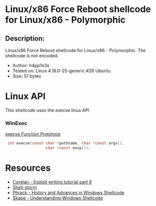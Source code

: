 # Linux/x86 Force Reboot shellcode for Linux/x86 - Polymorphic 
 
## Description: 

Linux/x86 Force Reboot shellcode for Linux/x86 - Polymorphic. The shellcode is not encoded.

- Author: h4pp1n3s
- Tested on: Linux 4.18.0-25-generic #26 Ubuntu
- Size: 51 bytes

# Linux API

This shellcode uses the execve linux API

### WinExec

[execve Function Prototype](https://man7.org/linux/man-pages/man2/execve.2.html)
```c
 int execve(const char *pathname, char *const argv[],
                  char *const envp[]);
```


# Resources

- [Corelan - Exploit writing tutorial part 9](https://www.corelan.be/index.php/2010/02/25/exploit-writing-tutorial-part-9-introduction-to-win32-shellcoding/)
- [Shell-storm](http://shell-storm.org/shellcode/)
- [Phrack - History and Advances in Windows Shellcode](http://www.phrack.org/issues/62/7.html#article)
- [Skape - Understanding Windows Shellcode ](http://www.hick.org/code/skape/papers/win32-shellcode.pdf)
